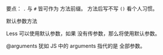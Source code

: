 要点：
  `.` 与 `#` 皆可作为 方法前缀。
  方法后写不写 `()` 看个人习惯。

默认参数方法

Less 可以使用默认参数，如果 没有传参数，那么将使用默认参数。

@arguments 犹如 JS 中的 arguments 指代的是 全部参数。
